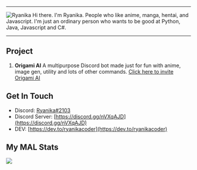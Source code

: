 ***
![Ryanika](https://all-origami-files.is-inside.me/LaAevG6v.png)
Hi there. I'm Ryanika. People who like anime, manga, hentai, and Javascript.
I'm just an ordinary person who wants to be good at Python, Java, Javascript and C#.
***
## Project
1) **Origami AI**
A multipurpose Discord bot made just for fun with anime, image gen, utility and lots of other commands.
[Click here to invite Origami AI](https://discord.com/oauth2/authorize?client_id=701163527712538654&scope=bot&permissions=384064)
## Get In Touch
- Discord: [Ryanika#2103]()
- Discord Server: [https://discord.gg/nVXqAJD](https://discord.gg/nVXqAJD)
- DEV: [https://dev.to/ryanikacoder](https://dev.to/ryanikacoder)
## My MAL Stats
[![](https://malsignature.com/?/view?username=Ryanika&style=normal)
]("https://malsignature.com")
